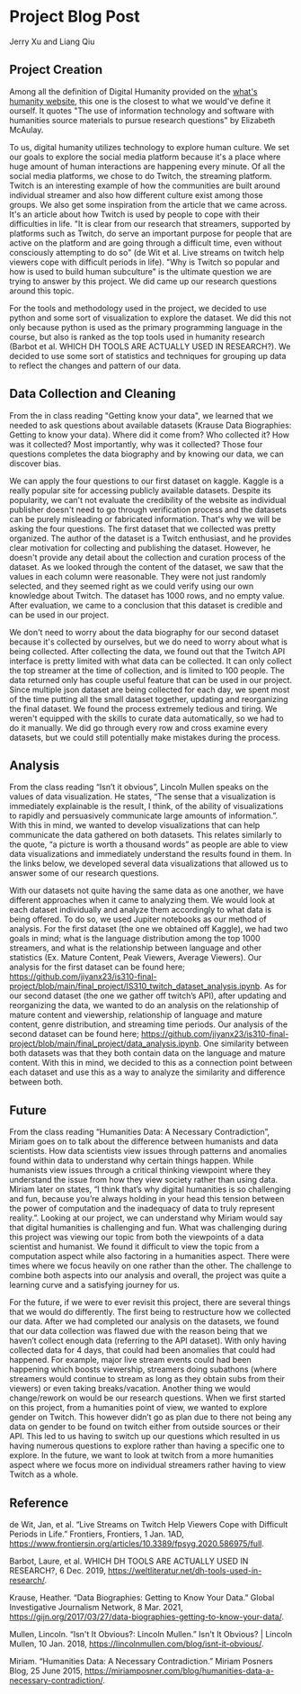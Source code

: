 # Project Blog Post
Jerry Xu and Liang Qiu
## Project Creation

Among all the definition of Digital Humanity provided on the [what's humanity website](https://whatisdigitalhumanities.com/), this one is the closest to what we would've define it ourself. It quotes "The use of information technology and software with humanities source materials to pursue research questions" by Elizabeth McAulay. 

To us, digital humanity utilizes technology to explore human culture. We set our goals to explore the social media platform because it's a place where huge amount of human interactions are happening every minute. Of all the social media platforms, we chose to do Twitch, the streaming platform. Twitch is an interesting example of how the communities are built around individual streamer and also how different culture exist among those groups. We also get some inspiration from the article that we came across. It's an article about how Twitch is used by people to cope with their difficulties in life. "It is clear from our research that streamers, supported by platforms such as Twitch, do serve an important purpose for people that are active on the platform and are going through a difficult time, even without consciously attempting to do so" (de Wit et al. Live streams on twitch help viewers cope with difficult periods in life). "Why is Twitch so popular and how is used to build human subculture" is the ultimate question we are trying to answer by this project. We did came up our research questions around this topic. 

For the tools and methodology used in the project, we decided to use python and some sort of visualization to explore the dataset. We did this not only because python is used as the primary programming language in the course, but also is ranked as the top tools used in humanity research (Barbot et al. WHICH DH TOOLS ARE ACTUALLY USED IN RESEARCH?). We decided to use some sort of statistics and techniques for grouping up data to reflect the changes and pattern of our data.
## Data Collection and Cleaning

From the in class reading "Getting know your data", we learned that we needed to ask questions about available datasets (Krause Data Biographies: Getting to know your data). Where did it come from? Who collected it? How was it collected? Most importantly, why was it collected? Those four questions completes the data biography and by knowing our data, we can discover bias.

We can apply the four questions to our first dataset on kaggle. Kaggle is a really popular site for accessing publicly available datasets. Despite its popularity, we can't not evaluate the credibility of the website as individual publisher doesn't need to go through verification process and the datasets can be purely misleading or fabricated information. That's why we will be asking the four questions. The first dataset that we collected was pretty organized. The author of the dataset is a Twitch enthusiast, and he provides clear motivation for collecting and publishing the dataset. However, he doesn't provide any detail about the collection and curation process of the dataset. As we looked through the content of the dataset, we saw that the values in each column were reasonable. They were not just randomly selected, and they seemed right as we could verify using our own knowledge about Twitch. The dataset has 1000 rows, and no empty value. After evaluation, we came to a conclusion that this dataset is credible and can be used in our project.

We don't need to worry about the data biography for our second dataset because it's collected by ourselves, but we do need to worry about what is being collected. After collecting the data, we found out that the Twitch API interface is pretty limited with what data can be collected. It can only collect the top streamer at the time of collection, and is limited to 100 people. The data returned only has couple useful feature that can be used in our project. Since multiple json dataset are being collected for each day, we spent most of the time putting all the small dataset together, updating and reorganizing the final dataset. We found the process extremely tedious and tiring. We weren't equipped with the skills to curate data automatically, so we had to do it manually. We did go through every row and cross examine every datasets, but we could still potentially make mistakes during the process.
## Analysis

From the class reading “Isn’t it obvious”, Lincoln Mullen speaks on the values of data visualization. He states, “The sense that a visualization is immediately explainable is the result, I think, of the ability of visualizations to rapidly and persuasively communicate large amounts of information.”. With this in mind, we wanted to develop visualizations that can help communicate the data gathered on both datasets. This relates similarly to the quote, “a picture is worth a thousand words” as people are able to view data visualizations and immediately understand the results found in them. In the links below, we developed several data visualizations that allowed us to answer some of our research questions. 

With our datasets not quite having the same data as one another, we have different approaches when it came to analyzing them. We would look at each dataset individually and analyze them accordingly to what data is being offered. To do so, we used Jupiter notebooks as our method of analysis. For the first dataset (the one we obtained off Kaggle), we had two goals in mind; what is the language distribution among the top 1000 streamers, and what is the relationship between language and other statistics (Ex. Mature Content, Peak Viewers, Average Viewers). Our analysis for the first dataset can be found here; https://github.com/jiyanx23/is310-final-project/blob/main/final_project/IS310_twitch_dataset_analysis.ipynb. As for our second dataset (the one we gather off twitch’s API), after updating and reorganizing the data, we wanted to do an analysis on the relationship of mature content and viewership, relationship of language and mature content, genre distribution, and streaming time periods. Our analysis of the second dataset can be found here; https://github.com/jiyanx23/is310-final-project/blob/main/final_project/data_analysis.ipynb. One similarity between both datasets was that they both contain data on the language and mature content. With this in mind, we decided to this as a connection point between each dataset and use this as a way to analyze the similarity and difference between both. 

## Future

From the class reading “Humanities Data: A Necessary Contradiction”, Miriam goes on to talk about the difference between humanists and data scientists. How data scientists view issues through patterns and anomalies found within data to understand why certain things happen. While humanists view issues through a critical thinking viewpoint where they understand the issue from how they view society rather than using data. Miriam later on states, “I think that’s why digital humanities is so challenging and fun, because you’re always holding in your head this tension between the power of computation and the inadequacy of data to truly represent reality.”. Looking at our project, we can understand why Miriam would say that digital humanities is challenging and fun. What was challenging during this project was viewing our topic from both the viewpoints of a data scientist and humanist. We found it difficult to view the topic from a computation aspect while also factoring in a humanities aspect. There were times where we focus heavily on one rather than the other. The challenge to combine both aspects into our analysis and overall, the project was quite a learning curve and a satisfying journey for us. 

For the future, if we were to ever revisit this project, there are several things that we would do differently. The first being to restructure how we collected our data. After we had completed our analysis on the datasets, we found that our data collection was flawed due with the reason being that we haven’t collect enough data (referring to the API dataset). With only having collected data for 4 days, that could had been anomalies that could had happened. For example, major live stream events could had been happening which boosts viewership, streamers doing subathons (where streamers would continue to stream as long as they obtain subs from their viewers) or even taking breaks/vacation.  Another thing we would change/rework on would be our research questions. When we first started on this project, from a humanities point of view, we wanted to explore gender on Twitch. This however didn’t go as plan due to there not being any data on gender to be found on twitch either from outside sources or their API. This led to us having to switch up our questions which resulted in us having numerous questions to explore rather than having a specific one to explore. In the future, we want to look at twitch from a more humanities aspect where we focus more on individual streamers rather having to view Twitch as a whole. 

## Reference

de Wit, Jan, et al. “Live Streams on Twitch Help Viewers Cope with Difficult Periods in Life.” Frontiers, Frontiers, 1 Jan. 1AD, https://www.frontiersin.org/articles/10.3389/fpsyg.2020.586975/full. 

Barbot, Laure, et al. WHICH DH TOOLS ARE ACTUALLY USED IN RESEARCH?, 6 Dec. 2019, https://weltliteratur.net/dh-tools-used-in-research/. 

Krause, Heather. “Data Biographies: Getting to Know Your Data.” Global Investigative Journalism Network, 8 Mar. 2021, https://gijn.org/2017/03/27/data-biographies-getting-to-know-your-data/. 

Mullen, Lincoln. “Isn't It Obvious?: Lincoln Mullen.” Isn't It Obvious? | Lincoln Mullen, 10 Jan. 2018, https://lincolnmullen.com/blog/isnt-it-obvious/. 

Miriam. “Humanities Data: A Necessary Contradiction.” Miriam Posners Blog, 25 June 2015, https://miriamposner.com/blog/humanities-data-a-necessary-contradiction/. 

